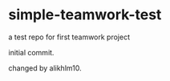 # simple-teamwork-test
a test repo for first teamwork project

initial commit.

changed by alikhlm10.
